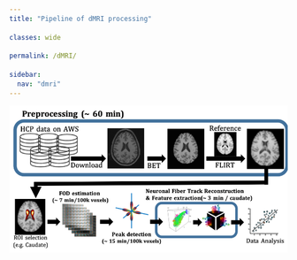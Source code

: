 ```yaml
---
title: "Pipeline of dMRI processing"

classes: wide

permalink: /dMRI/

sidebar:
  nav: "dmri"
---
```


<img src= "/assets/images/dmri/pipeline.png" usemap="#dMRIPipeline">

<map name="dMRIPipeline"> 
  <area shape="rect" coords="10, 10, 600, 160" href="/dMRI/download_preprocessing/" target="_blank"/>
  <area shape="rect" coords="10, 200, 80, 300" href="/dMRI/roi_selection/" target="_blank"/>
  <area shape="rect" coords="100, 200, 300, 300" href="/dMRI/fod_estimation/" target="_blank"/>
  <area shape="rect" coords="320, 200, 500, 300" href="/dMRI/tractography/" target="_blank"/>
</map>

